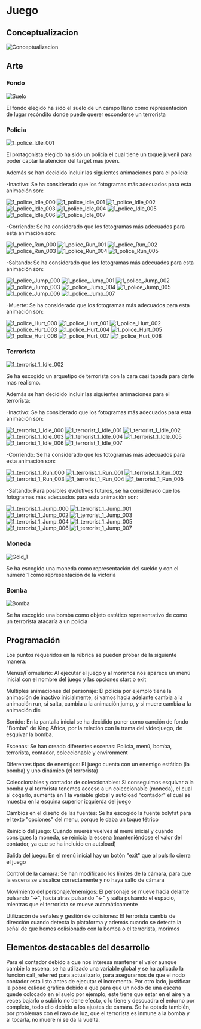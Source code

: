 # Juego

## Conceptualizacion
![Conceptualizacion](https://github.com/user-attachments/assets/ef7a01ae-e368-4303-9531-365e8abae40a)


## Arte

### Fondo
![Suelo](https://github.com/user-attachments/assets/3a6b41cc-3ad0-4059-9fd3-bcabce9791a8)



El fondo elegido ha sido el suelo de un campo llano como representación de lugar recóndito donde puede querer esconderse un terrorista

### Policia
![1_police_Idle_001](https://github.com/user-attachments/assets/b011f6e7-3aa7-45d2-ae2a-02c12777493f)



El protagonista elegido ha sido un policia el cual tiene un toque juvenil para poder captar la atención del target mas joven.

Además se han decidido incluir las siguientes animaciones para el policía:

 -Inactivo: Se ha considerado que los fotogramas más adecuados para esta animación son:
 
![1_police_Idle_000](https://github.com/user-attachments/assets/18307f73-c2ff-4baf-a915-ebc6bb41ac33)
![1_police_Idle_001](https://github.com/user-attachments/assets/a9ca4890-e0e1-4545-8801-0a60c0a16fe8)
![1_police_Idle_002](https://github.com/user-attachments/assets/317aa685-8ede-4252-93ad-6ec2e406ea82)
![1_police_Idle_003](https://github.com/user-attachments/assets/819dae9e-7a13-42a3-b71f-a119919895b5)
![1_police_Idle_004](https://github.com/user-attachments/assets/a9ae3bf5-3074-420b-a185-a434415ec33c)
![1_police_Idle_005](https://github.com/user-attachments/assets/72324b26-eb7f-4c27-884a-43c72d2a51a2)
![1_police_Idle_006](https://github.com/user-attachments/assets/9dbb0956-459b-43c7-9ad3-b4978bd98b5b)
![1_police_Idle_007](https://github.com/user-attachments/assets/969eaba3-3483-4cd2-a5da-a2b19f48f41b)

 -Corriendo: Se ha considerado que los fotogramas más adecuados para esta animación son:

![1_police_Run_000](https://github.com/user-attachments/assets/b987896c-550e-4494-acd5-58851d9fed40)
![1_police_Run_001](https://github.com/user-attachments/assets/4eeb8af2-768d-4bab-8d5a-f8cd481ce82b)
![1_police_Run_002](https://github.com/user-attachments/assets/4196fc10-072d-4caf-b3e0-9bade6d490d5)
![1_police_Run_003](https://github.com/user-attachments/assets/2aa7edf8-f2d2-4d93-b51f-f241c4b311ad)
![1_police_Run_004](https://github.com/user-attachments/assets/0af4828a-90b3-47ca-aaa8-2cfda736d1f7)
![1_police_Run_005](https://github.com/user-attachments/assets/b4c5357b-02de-4828-80e7-82489a6fc891)

 -Saltando: Se ha considerado que los fotogramas más adecuados para esta animación son:

![1_police_Jump_000](https://github.com/user-attachments/assets/481ffe25-f867-4c4a-80ed-7b8abf889fe4)
![1_police_Jump_001](https://github.com/user-attachments/assets/74dc96c3-215b-41d3-a7b6-39902f1450c4)
![1_police_Jump_002](https://github.com/user-attachments/assets/6b156bb1-67df-4f91-80a9-dba77b2ec2c3)
![1_police_Jump_003](https://github.com/user-attachments/assets/5e7dd254-6f43-4777-beaa-b48c9c9d5a8f)
![1_police_Jump_004](https://github.com/user-attachments/assets/cba75398-460c-4ef8-85f3-e16cc10af35d)
![1_police_Jump_005](https://github.com/user-attachments/assets/e4f9bccd-b486-4023-9554-81a005bffdf2)
![1_police_Jump_006](https://github.com/user-attachments/assets/4d54939c-c519-44ab-9210-f0515520e8ed)
![1_police_Jump_007](https://github.com/user-attachments/assets/11f66c0d-e5d3-49a5-a339-414d2bf7aa68)

 -Muerte: Se ha considerado que los fotogramas más adecuados para esta animación son:
 
![1_police_Hurt_000](https://github.com/user-attachments/assets/2647d817-c253-46ee-971f-4dd4def2205a)
![1_police_Hurt_001](https://github.com/user-attachments/assets/5647cb5c-9707-4dbf-a170-359225f3cf57)
![1_police_Hurt_002](https://github.com/user-attachments/assets/7021a3a5-92f3-41d4-ae31-9908e95f2299)
![1_police_Hurt_003](https://github.com/user-attachments/assets/6245804b-aa23-413c-8a09-550f7a8f1be0)
![1_police_Hurt_004](https://github.com/user-attachments/assets/4549be47-9557-4bab-87e0-4ac5c0e449f3)
![1_police_Hurt_005](https://github.com/user-attachments/assets/a75ecf3f-9af1-4e0d-9160-6c5c44086526)
![1_police_Hurt_006](https://github.com/user-attachments/assets/4a41e2fc-8e00-4faf-a67d-417fe117cffd)
![1_police_Hurt_007](https://github.com/user-attachments/assets/e90b33de-3005-4c18-8eee-5f3fd4747f21)
![1_police_Hurt_008](https://github.com/user-attachments/assets/f1fad013-ae39-416c-8794-1a800bdbdd12)

### Terrorista
![1_terrorist_1_Idle_002](https://github.com/user-attachments/assets/482ad5a4-7809-47c1-a575-a3b889539deb)



Se ha escogido un arquetipo de terrorista con la cara casi tapada para darle mas realismo.

Además se han decidido incluir las siguientes animaciones para el terrorista:

 -Inactivo: Se ha considerado que los fotogramas más adecuados para esta animación son:

![1_terrorist_1_Idle_000](https://github.com/user-attachments/assets/a7872b83-615b-4c59-bdbc-eee02e4c8765)
![1_terrorist_1_Idle_001](https://github.com/user-attachments/assets/b108e74b-c56a-47e5-9eee-1e141a0a50df)
![1_terrorist_1_Idle_002](https://github.com/user-attachments/assets/69cc5a42-3ba8-491f-bde2-3c8c1275c067)
![1_terrorist_1_Idle_003](https://github.com/user-attachments/assets/91c5235c-c823-49d1-9da7-261e3934b94e)
![1_terrorist_1_Idle_004](https://github.com/user-attachments/assets/aa3595bf-29e6-42c5-b136-447d265e3afd)
![1_terrorist_1_Idle_005](https://github.com/user-attachments/assets/3d553ea0-b6d3-4ebc-b41d-94322f69cd73)
![1_terrorist_1_Idle_006](https://github.com/user-attachments/assets/972c17de-24b1-4d80-84d1-fc99934df5f6)
![1_terrorist_1_Idle_007](https://github.com/user-attachments/assets/355ca03a-ead7-4473-8814-aef505e7c4d1)

 -Corriendo: Se ha considerado que los fotogramas más adecuados para esta animación son:

![1_terrorist_1_Run_000](https://github.com/user-attachments/assets/fe91fa20-3fd1-4859-8842-9b28d0229d17)
![1_terrorist_1_Run_001](https://github.com/user-attachments/assets/2a3ae45d-fb63-4d22-ba24-c78503aeca3a)
![1_terrorist_1_Run_002](https://github.com/user-attachments/assets/20d9edbf-95d9-4795-bc6a-8e726a5cad48)
![1_terrorist_1_Run_003](https://github.com/user-attachments/assets/0e5f29a3-f721-4135-a4f3-59f8ad83102b)
![1_terrorist_1_Run_004](https://github.com/user-attachments/assets/b55b7790-68fe-4476-9705-e6ab862fe6d7)
![1_terrorist_1_Run_005](https://github.com/user-attachments/assets/8b391861-6aa0-4acb-8321-19d4e617cc84)

 -Saltando: Para posibles evolutivos futuros, se ha considerado que los fotogramas más adecuados para esta animación son:

![1_terrorist_1_Jump_000](https://github.com/user-attachments/assets/b14440df-298c-4e6f-85d7-32314a5928d1)
![1_terrorist_1_Jump_001](https://github.com/user-attachments/assets/4881eb8f-3e6e-4677-8f54-cd2edf7d3554)
![1_terrorist_1_Jump_002](https://github.com/user-attachments/assets/7a69ae73-3a06-48d8-af62-16f01b11b67b)
![1_terrorist_1_Jump_003](https://github.com/user-attachments/assets/f78c4f98-5072-4cf7-9e03-b6c452d7738d)
![1_terrorist_1_Jump_004](https://github.com/user-attachments/assets/14651687-1e11-46b2-b1a0-27314e581162)
![1_terrorist_1_Jump_005](https://github.com/user-attachments/assets/543b355e-c51e-4187-b1d3-4b66bb7a475d)
![1_terrorist_1_Jump_006](https://github.com/user-attachments/assets/7102353a-64d9-429a-8a6f-8726a15bf8ec)
![1_terrorist_1_Jump_007](https://github.com/user-attachments/assets/79c23158-bbe3-4c8d-be1f-20633e5c67c0)

### Moneda
![Gold_1](https://github.com/user-attachments/assets/bc457ffa-1042-46bc-a66b-23d380c810e0)



Se ha escogido una moneda como representación del sueldo y con el número 1 como representación de la victoria

### Bomba
![Bomba](https://github.com/user-attachments/assets/fb59aeea-81c6-46c1-ab1c-0749ee7f1133)


Se ha escogido una bomba como objeto estático representativo de como un terrorista atacaría a un policia

## Programación

Los puntos requeridos en la rúbrica se pueden probar de la siguiente manera:

Menús/Formulario: Al ejecutar el juego y al morirnos nos aparece un menú inicial con el nombre del juego y las opciones start o exit

Multiples animaciones del personaje: El policia por ejemplo tiene la animación de inactivo inicialmente, si vamos hacia adelante cambia a la animación run, si salta, cambia a la animación jump, y si muere cambia a la animación die

Sonido: En la pantalla inicial se ha decidido poner como canción de fondo "Bomba" de King Africa, por la relación con la trama del videojuego, de esquivar la bomba.

Escenas: Se han creado diferentes escenas: Policia, menú, bomba, terrorista, contador, coleccionable y environment

Diferentes tipos de enemigos: El juego cuenta con un enemigo estático (la bomba) y uno dinámico (el terrorista)

Coleccionables y contador de coleccionables: Si conseguimos esquivar a la bomba y al terrorista tenemos acceso a un coleccionable (moneda), el cual al cogerlo, aumenta en 1 la variable global y autoload "contador" el cual se muestra en la esquina superior izquierda del juego

Cambios en el diseño de las fuentes: Se ha escogido la fuente bolyfat para el texto "opciones" del menu, porque le daba un toque tétrico

Reinicio del juego: Cuando mueres vuelves al menú inicial y cuando consigues la moneda, se reinicia la escena (manteniéndose el valor del contador, ya que se ha incluido en autoload)

Salida del juego: En el menú inicial hay un botón "exit" que al pulsrlo cierra el juego

Control de la camara: Se han modificado los límites de la cámara, para que la escena se visualice correctamente y no haya salto de cámara

Movimiento del personaje/enemigos: El personaje se mueve hacia delante pulsando "->", hacia atras pulsando "<-" y salta pulsando el espacio, mientras que el terrorista se mueve automáticamente

Utilizacón de señales y gestión de colisiones: El terrorista cambia de dirección cuando detecta la plataforma y además cuando se detecta la señal de que hemos colisionado con la bomba o el terrorista, morimos

## Elementos destacables del desarrollo

Para el contador debido a que nos interesa mantener el valor aunque cambie la escena, se ha utilizado una variable global y se ha aplicado la funcion call_referred para actualizarlo, para asegurarnos de que el nodo contador esta listo antes de ejecutar el incremento.
Por otro lado, justificar la pobre calidad gráfica debido a que para que un nodo de una escena quede colocado en el suelo por ejemplo, este tiene que estar en el aire y a veces bajarlo o subirlo no tiene efecto, o lo tiene y descuadra el entorno por completo, todo ello debido a los ajustes de camara. Se ha optado también, por problemas con el rayo de luz, que el terrorista es inmune a la bomba y al tocarla, no muere ni se da la vuelta.



